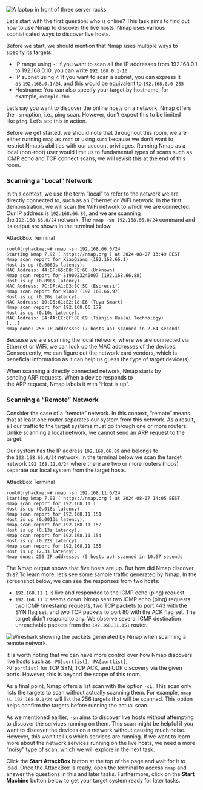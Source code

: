 ![A laptop in front of three server racks](https://tryhackme-images.s3.amazonaws.com/user-uploads/5f04259cf9bf5b57aed2c476/room-content/5f04259cf9bf5b57aed2c476-1723640971663.svg)  

Let’s start with the first question: who is online? This task aims to find out how to use Nmap to discover the live hosts. Nmap uses various sophisticated ways to discover live hosts.

Before we start, we should mention that Nmap uses multiple ways to specify its targets:

- IP range using `-`: If you want to scan all the IP addresses from 192.168.0.1 to 192.168.0.10, you can write `192.168.0.1-10`
- IP subnet using `/`: If you want to scan a subnet, you can express it as `192.168.0.1/24`, and this would be equivalent to `192.168.0.0-255`
- Hostname: You can also specify your target by hostname, for example, `example.thm`

Let’s say you want to discover the online hosts on a network. Nmap offers the `-sn` option, i.e., ping scan. However, don’t expect this to be limited like `ping`. Let’s see this in action.

Before we get started, we should note that throughout this room, we are either running `nmap` as `root` or using `sudo` because we don’t want to restrict Nmap’s abilities with our account privileges. Running Nmap as a local (non-root) user would limit us to fundamental types of scans such as ICMP echo and TCP connect scans; we will revisit this at the end of this room.

### Scanning a “Local” Network

In this context, we use the term “local” to refer to the network we are directly connected to, such as an Ethernet or WiFi network. In the first demonstration, we will scan the WiFi network to which we are connected. Our IP address is `192.168.66.89`, and we are scanning the `192.168.66.0/24` network. The `nmap -sn 192.168.66.0/24` command and its output are shown in the terminal below.

AttackBox Terminal

```shell-session
root@tryhackme:~# nmap -sn 192.168.66.0/24
Starting Nmap 7.92 ( https://nmap.org ) at 2024-08-07 13:49 EEST
Nmap scan report for XiaoQiang (192.168.66.1)
Host is up (0.0069s latency).
MAC Address: 44:DF:65:D8:FE:6C (Unknown)
Nmap scan report for S190023240007 (192.168.66.88)
Host is up (0.090s latency).
MAC Address: 7C:DF:A1:D3:8C:5C (Espressif)
Nmap scan report for wlan0 (192.168.66.97)
Host is up (0.20s latency).
MAC Address: 10:D5:61:E2:18:E6 (Tuya Smart)
Nmap scan report for 192.168.66.179
Host is up (0.10s latency).
MAC Address: E4:AA:EC:8F:88:C9 (Tianjin Hualai Technology)
[...]
Nmap done: 256 IP addresses (7 hosts up) scanned in 2.64 seconds
```

Because we are scanning the local network, where we are connected via Ethernet or WiFi, we can look up the MAC addresses of the devices. Consequently, we can figure out the network card vendors, which is beneficial information as it can help us guess the type of target device(s).

When scanning a directly connected network, Nmap starts by sending ARP requests. When a device responds to the ARP request, Nmap labels it with “Host is up”.  

### Scanning a “Remote” Network

Consider the case of a “remote” network. In this context, “remote” means that at least one router separates our system from this network. As a result, all our traffic to the target systems must go through one or more routers. Unlike scanning a local network, we cannot send an ARP request to the target.

Our system has the IP address `192.168.66.89` and belongs to the `192.168.66.0/24` network. In the terminal below we scan the target network `192.168.11.0/24` where there are two or more routers (hops) separate our local system from the target hosts.

AttackBox Terminal

```shell-session
root@tryhackme:~# nmap -sn 192.168.11.0/24
Starting Nmap 7.92 ( https://nmap.org ) at 2024-08-07 14:05 EEST
Nmap scan report for 192.168.11.1
Host is up (0.018s latency).
Nmap scan report for 192.168.11.151
Host is up (0.0013s latency).
Nmap scan report for 192.168.11.152
Host is up (0.13s latency).
Nmap scan report for 192.168.11.154
Host is up (0.22s latency).
Nmap scan report for 192.168.11.155
Host is up (2.3s latency).
Nmap done: 256 IP addresses (5 hosts up) scanned in 10.67 seconds
```

The Nmap output shows that five hosts are up. But how did Nmap discover this? To learn more, let’s see some sample traffic generated by Nmap. In the screenshot below, we can see the responses from two hosts:

- `192.168.11.1` is live and responded to the ICMP echo (ping) request.
- `192.168.11.2` seems down. Nmap sent two ICMP echo (ping) requests, two ICMP timestamp requests, two TCP packets to port 443 with the SYN flag set, and two TCP packets to port 80 with the ACK flag set. The target didn’t respond to any. We observe several ICMP destination unreachable packets from the `192.168.11.151` router.

![Wireshark showing the packets generated by Nmap when scanning a remote network.](https://tryhackme-images.s3.amazonaws.com/user-uploads/5f04259cf9bf5b57aed2c476/room-content/5f04259cf9bf5b57aed2c476-1723639638611.png)  

It is worth noting that we can have more control over how Nmap discovers live hosts such as `-PS[portlist]`, `-PA[portlist]`, `-PU[portlist]` for TCP SYN, TCP ACK, and UDP discovery via the given ports. However, this is beyond the scope of this room.

As a final point, Nmap offers a list scan with the option `-sL`. This scan only lists the targets to scan without actually scanning them. For example, `nmap -sL 192.168.0.1/24` will list the 256 targets that will be scanned. This option helps confirm the targets before running the actual scan.

As we mentioned earlier, `-sn` aims to discover live hosts without attempting to discover the services running on them. This scan might be helpful if you want to discover the devices on a network without causing much noise. However, this won’t tell us which services are running. If we want to learn more about the network services running on the live hosts, we need a more “noisy” type of scan, which we will explore in the next task.

Click the **Start AttackBox** button at the top of the page and wait for it to load. Once the AttackBox is ready, open the terminal to access `nmap` and answer the questions in this and later tasks. Furthermore, click on the **Start Machine** button below to get your target system ready for later tasks.